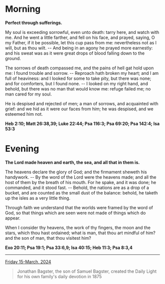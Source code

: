 # Morning

**Perfect through sufferings.**
 
My soul is exceeding sorrowful, even unto death: tarry here, and watch with me. And he went a little farther, and fell on his face, and prayed, saying, O my Father, if it be possible, let this cup pass from me: nevertheless not as I will, but as thou wilt. -- And being in an agony he prayed more earnestly: and his sweat was as it were great drops of blood falling down to the ground.
 
The sorrows of death compassed me, and the pains of hell gat hold upon me: I found trouble and sorrow. -- Reproach hath broken my heart; and I am full of heaviness: and I looked for some to take pity, but there was none; and for comforters, but I found none. -- I looked on my right hand, and behold, but there was no man that would know me: refuge failed me; no man cared for my soul.
 
He is despised and rejected of men; a man of sorrows, and acquainted with grief: and we hid as it were our faces from him; he was despised, and we esteemed him not.  

**Heb 2:10; Matt 26:38,39; Luke 22:44; Psa 116:3; Psa 69:20; Psa 142:4; Isa 53:3**

# Evening

**The Lord made heaven and earth, the sea, and all that in them is.**
 
The heavens declare the glory of God; and the firmament sheweth his handywork. -- By the word of the Lord were the heavens made; and all the host of them by the breath of his mouth. For he spake, and it was done; he commanded, and it stood fast. -- Behold, the nations are as a drop of a bucket, and are counted as the small dust of the balance: behold, he taketh up the isles as a very little thing.
 
Through faith we understand that the worlds were framed by the word of God, so that things which are seen were not made of things which do appear.
 
When I consider thy heavens, the work of thy fingers, the moon and the stars, which thou hast ordained; what is man, that thou art mindful of him? and the son of man, that thou visitest him?  

**Exo 20:11; Psa 19:1; Psa 33:6,9; Isa 40:15; Heb 11:3; Psa 8:3,4**

---

[Friday 15-March, 2024](https://t.me/s/daily_light)

> Jonathan Bagster, the son of Samuel Bagster, created the Daily Light for his own family's daily devotion in 1875

